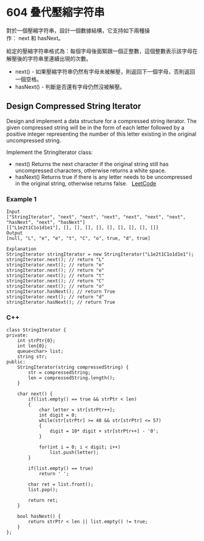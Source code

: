 # 604 叠代壓縮字符串

對於一個壓縮字符串，設計一個數據結構，它支持如下兩種操作： next 和 hasNext。

給定的壓縮字符串格式為：每個字母後面緊跟一個正整數，這個整數表示該字母在解壓後的字符串里連續出現的次數。

* next() - 如果壓縮字符串仍然有字母未被解壓，則返回下一個字母，否則返回一個空格。
* hasNext() - 判斷是否還有字母仍然沒被解壓。

## Design Compressed String Iterator

Design and implement a data structure for a compressed string iterator. The given compressed string will be in the form of each letter followed by a positive integer representing the number of this letter existing in the original uncompressed string.

Implement the StringIterator class:

* next() Returns the next character if the original string still has uncompressed characters, otherwise returns a white space.
* hasNext() Returns true if there is any letter needs to be uncompressed in the original string, otherwise returns false.
 
[LeetCode](https://leetcode-cn.com/problems/design-compressed-string-iterator/)

### Example 1

```
Input
["StringIterator", "next", "next", "next", "next", "next", "next", "hasNext", "next", "hasNext"]
[["L1e2t1C1o1d1e1"], [], [], [], [], [], [], [], [], []]
Output
[null, "L", "e", "e", "t", "C", "o", true, "d", true]

Explanation
StringIterator stringIterator = new StringIterator("L1e2t1C1o1d1e1");
stringIterator.next(); // return "L"
stringIterator.next(); // return "e"
stringIterator.next(); // return "e"
stringIterator.next(); // return "t"
stringIterator.next(); // return "C"
stringIterator.next(); // return "o"
stringIterator.hasNext(); // return True
stringIterator.next(); // return "d"
stringIterator.hasNext(); // return True
```

### C++ 

```
class StringIterator {
private:
    int strPtr{0};
    int len{0};
    queue<char> list;
    string str;
public:
    StringIterator(string compressedString) {
        str = compressedString;
        len = compressedString.length();
    }
    
    char next() {
        if(list.empty() == true && strPtr < len)
        {
            char letter = str[strPtr++];
            int digit = 0;
            while(str[strPtr] >= 48 && str[strPtr] <= 57)
            {
                digit = 10* digit + str[strPtr++] - '0';
            }

            for(int i = 0; i < digit; i++)
                list.push(letter);
        }

        if(list.empty() == true)
            return ' ';
            
        char ret = list.front();
        list.pop();

        return ret;
    }
    
    bool hasNext() {
        return strPtr < len || list.empty() != true;
    }
};
```

